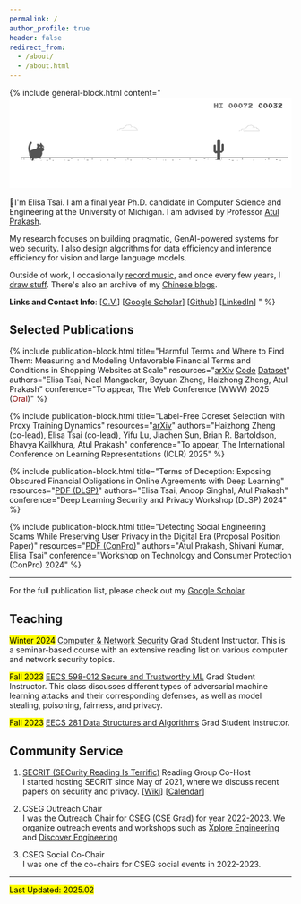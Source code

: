 ```yaml
---
permalink: /
author_profile: true
header: false 
redirect_from: 
  - /about/
  - /about.html
---
```

{% include general-block.html 
    content="
![cat-rex](https://github.com/eltsai/eltsai/raw/master/assets/cat-rex.gif)


🌱I'm Elisa Tsai. I am a final year Ph.D. candidate in Computer Science and Engineering at the University of Michigan. I am advised by Professor [Atul Prakash](https://web.eecs.umich.edu/~aprakash/).

My research focuses on building pragmatic, GenAI-powered systems for web security. I also design algorithms for data efficiency and inference efficiency for vision and large language models.

Outside of work, I occasionally [record music](https://soundcloud.com/dumblelisa), and once every few years, I [draw stuff](https://etsai.site/tags/comics/). There's also an archive of my [Chinese blogs](https://etsai.site/).

**Links and Contact Info**: [[C.V.](https://github.com/eltsai/eltsai/raw/master/assets/Elisa_CV_2025_01.pdf)] [[Google Scholar](https://scholar.google.com/citations?user=3NA-OTQAAAAJ&hl=en&oi=sra)] [[Github](https://github.com/eltsai)] [[LinkedIn](https://www.linkedin.com/in/elisa-tsai-umich/)]
    "
%}

Selected Publications
------
{% include publication-block.html 
    title="Harmful Terms and Where to Find Them: Measuring and Modeling Unfavorable Financial Terms and Conditions in Shopping Websites at Scale"
    resources="[arXiv](https://www.arxiv.org/abs/2502.01798) [Code](https://github.com/eltsai/term_miner/tree/main) [Dataset](https://huggingface.co/datasets/eltsai/ShopTC-100K)"
    authors="Elisa Tsai, Neal Mangaokar, Boyuan Zheng, Haizhong Zheng, Atul Prakash"
    conference="To appear, The Web Conference (WWW) 2025 (<span style='color: #880000'>Oral</span>)"
%}

{% include publication-block.html 
    title="Label-Free Coreset Selection with Proxy Training Dynamics"
    resources="[arXiv](https://openreview.net/forum?id=yklJpvB7Dql)"
    authors="Haizhong Zheng (co-lead), Elisa Tsai (co-lead), Yifu Lu, Jiachen Sun, Brian R. Bartoldson, Bhavya Kailkhura, Atul Prakash"
    conference="To appear, The International Conference on Learning Representations (ICLR) 2025"
%}


{% include publication-block.html 
    title="Terms of Deception: Exposing Obscured Financial Obligations in Online Agreements with Deep Learning"
    resources="[PDF (DLSP)](https://dlsp2024.ieee-security.org/papers/dls2024-final23.pdf)"
    authors="Elisa Tsai, Anoop Singhal, Atul Prakash"
    conference="Deep Learning Security and Privacy Workshop (DLSP) 2024"
%}


{% include publication-block.html 
    title="Detecting Social Engineering Scams While Preserving User Privacy in the Digital Era (Proposal Position Paper)"
    resources="[PDF (ConPro)](https://conpro24.ieee-security.org/papers/prakash-conpro24.pdf)"
    authors="Atul Prakash, Shivani Kumar, Elisa Tsai"
    conference="Workshop on Technology and Consumer Protection (ConPro) 2024"
%}

---

For the full publication list, please check out my [Google Scholar](https://scholar.google.com/citations?user=3NA-OTQAAAAJ&hl=en&oi=sra).


Teaching
------
<mark>Winter 2024</mark> [Computer & Network Security](https://docs.google.com/document/d/1DConE68c6UNvePET4EZDsiKxXr8XnWkrZORmxWbESTc/edit) Grad Student Instructor. This is a seminar-based course with an extensive reading list on various computer and network security topics.

<mark>Fall 2023</mark> [EECS 598-012 Secure and Trustworthy ML](http://www-personal.umich.edu/~rtfeng/wn23_eecs598_012.html) Grad Student Instructor. This class discusses different types of adversarial machine learning attacks and their corresponding defenses, as well as model stealing, poisoning, fairness, and privacy.

<mark>Fall 2023</mark> [EECS 281 Data Structures and Algorithms](https://eecs281staff.github.io/eecs281.org) Grad Student Instructor.

Community Service
-------
1. [SECRIT (SECurity Reading Is Terrific)](https://wiki.eecs.umich.edu/secrit/index.php/Main_Page#Papers_We.27ve_Read) Reading Group Co-Host\
I started hosting SECRIT since May of 2021, where we discuss recent papers on security and privacy. [[Wiki](https://wiki.eecs.umich.edu/secrit/index.php/Main_Page)] [[Calendar](https://calendar.google.com/calendar/u/0?cid=Y19haXM3N29xY2Iwb3I4Mms5MHJmcWsxZ2tvNEBncm91cC5jYWxlbmRhci5nb29nbGUuY29t)]

1. CSEG Outreach Chair\
I was the Outreach Chair for CSEG (CSE Grad) for year 2022-2023. We organize outreach events and workshops such as [Xplore Engineering](https://campsforkids.engin.umich.edu/xplore/) and [Discover Engineering](https://campsforkids.engin.umich.edu/discover/)

1. CSEG Social Co-Chair\
I was one of the co-chairs for CSEG social events in 2022-2023.

-------
<mark>Last Updated: 2025.02</mark>
